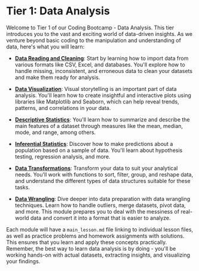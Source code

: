 # Tier 1: Data Analysis

Welcome to Tier 1 of our Coding Bootcamp - Data Analysis. This tier introduces you to the vast and exciting world of data-driven insights. As we venture beyond basic coding to the manipulation and understanding of data, here's what you will learn:

- **[Data Reading and Cleaning](./Reading_Cleaning/main_lesson.md)**: Start by learning how to import data from various formats like CSV, Excel, and databases. You'll explore how to handle missing, inconsistent, and erroneous data to clean your datasets and make them ready for analysis.

- **[Data Visualization](./data_visualization/main_lesson.md)**: Visual storytelling is an important part of data analysis. You'll learn how to create insightful and interactive plots using libraries like Matplotlib and Seaborn, which can help reveal trends, patterns, and correlations in your data.

- **[Descriptive Statistics](./descriptive_statistics/main_lesson.md)**: You'll learn how to summarize and describe the main features of a dataset through measures like the mean, median, mode, and range, among others.

- **[Inferential Statistics](./inferential_statistics/main_lesson.md)**: Discover how to make predictions about a population based on a sample of data. You'll learn about hypothesis testing, regression analysis, and more.

- **[Data Transformations](./Data_Transformations/main_lesson.md)**: Transform your data to suit your analytical needs. You'll work with functions to sort, filter, group, and reshape data, and understand the different types of data structures suitable for these tasks.

- **[Data Wrangling](./data_wrangling/main_lesson.md)**: Dive deeper into data preparation with data wrangling techniques. Learn how to handle outliers, merge datasets, pivot data, and more. This module prepares you to deal with the messiness of real-world data and convert it into a format that is easier to analyze.

Each module will have a `main_lesson.md` file linking to individual lesson files, as well as practice problems and homework assignments with solutions. This ensures that you learn and apply these concepts practically. Remember, the best way to learn data analysis is by doing - you'll be working hands-on with actual datasets, extracting insights, and visualizing your findings.
